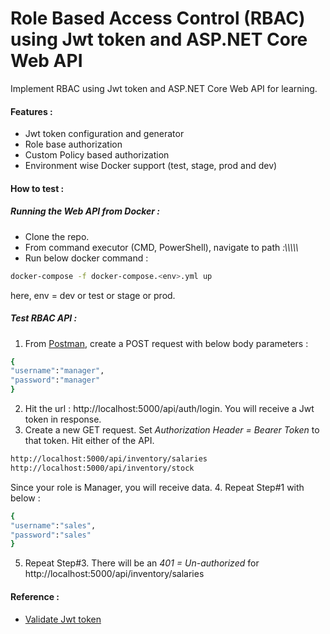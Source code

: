 # Role Based Access Control (RBAC) using Jwt token and ASP.NET Core Web API

Implement RBAC using Jwt token and ASP.NET Core Web API for learning. 

#### Features : 
- Jwt token configuration and generator
- Role base authorization
- Custom Policy based authorization
- Environment wise Docker support (test, stage, prod and dev)

#### How to test : 
##### Running the Web API from Docker : 
- Clone the repo. 
- From command executor (CMD, PowerShell), navigate to path
*<your-drive>:\\\\<clone-directory>\\<src>\\<jwt-authentication-server>\\<JwtAuthenticationServer>*
- Run below docker command : 
```sh
docker-compose -f docker-compose.<env>.yml up
```
here, env = dev or test or stage or prod.
##### Test RBAC API :
1. From [Postman](https://www.postman.com/), create a POST request with below body parameters : 
```sh
{
"username":"manager",
"password":"manager"
}
```
2. Hit the url : http://localhost:5000/api/auth/login. You will receive a Jwt token in response.
3. Create a new GET request. Set _Authorization Header = Bearer Token_ to that token. Hit either of the API. 
```sh
http://localhost:5000/api/inventory/salaries 
http://localhost:5000/api/inventory/stock
```
Since your role is Manager, you will receive data.
4. Repeat Step#1 with below : 
```sh
{
"username":"sales",
"password":"sales"
}
```
5. Repeat Step#3. There will be an _401 = Un-authorized_ for http://localhost:5000/api/inventory/salaries 

#### Reference : 
- [Validate Jwt token](https://jwt.io/)

